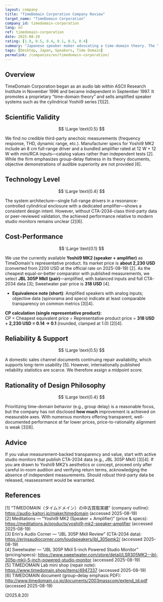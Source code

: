 ```yaml
---
layout: company
title: "TimeDomain Corporation Company Review"
target_name: "TimeDomain Corporation"
company_id: timedomain-corporation
lang: en
ref: timedomain-corporation
date: 2025-08-20
rating: [1.9, 0.5, 0.4, 0.1, 0.5, 0.4]
summary: "Japanese speaker maker advocating a time-domain theory. The Yoshii9 line presents a clear concept, but the lack of independent measurements and weak price justification keep the overall score low."
tags: [Desktop, Japan, Speakers, Time Domain]
permalink: /companies/en/timedomain-corporation/
---
```

## Overview

TimeDomain Corporation began as an audio lab within ASCII Research Institute in November 1996 and became independent in September 1997. It promotes a proprietary “time-domain theory” and sells amplified speaker systems such as the cylindrical Yoshii9 series [1][2].

## Scientific Validity

$$ \Large \text{0.5} $$

We find no credible third-party anechoic measurements (frequency response, THD, dynamic range, etc.). Manufacturer specs for Yoshii9 MK2 include an 8 cm full-range driver and a bundled amplifier rated at 12 W + 12 W with mini/RCA inputs—catalog values rather than independent tests [2]. While the firm emphasizes group-delay flatness in its theory documents, objective demonstrations of audible superiority are not provided [6].

## Technology Level

$$ \Large \text{0.4} $$

The system architecture—single full-range drivers in a resonance-controlled cylindrical enclosure with a dedicated amplifier—shows a consistent design intent. However, without CTA-2034-class third-party data or peer-reviewed validation, the achieved performance relative to modern studio monitors remains unclear [2][6].

## Cost-Performance

$$ \Large \text{0.1} $$

We use the currently available **Yoshii9 MK2 (speaker + amplifier)** as TimeDomain's representative product. Its market price is **about 2,230 USD** (converted from 2200 USD at the official rate on 2025-08-19) [2]. As the cheapest equal-or-better comparator with published measurements, we select **JBL 305P MkII (pair)**—amplified, with balanced inputs and full CTA-2034 data [3]; Sweetwater pair price is **318 USD** [4].

- **Equivalence note (short)**: Amplified speakers with analog inputs; objective data (spinorama and specs) indicate at least comparable transparency on common metrics [3][4].

**CP calculation (single representative product):**  
CP = Cheapest equivalent price ÷ Representative product price = **318 USD ÷ 2,230 USD = 0.14 → 0.1** (rounded, clamped at 1.0) [2][4].

## Reliability & Support

$$ \Large \text{0.5} $$

A domestic sales channel documents continuing repair availability, which supports long-term usability [5]. However, internationally published reliability statistics are scarce. We therefore assign a midpoint score.

## Rationality of Design Philosophy

$$ \Large \text{0.4} $$

Prioritizing time-domain behavior (e.g., group delay) is a reasonable focus, but the company has not disclosed **how much** improvement is achieved on measurable axes. With numerous monitors offering transparent, well-documented performance at far lower prices, price-to-rationality alignment is weak [3][6].

## Advice

If you value measurement-backed transparency and value, start with active studio monitors that publish CTA-2034 data (e.g., JBL 305P MkII) [3][4]. If you are drawn to Yoshii9 MK2’s aesthetics or concept, proceed only after careful in-room audition and verifying return terms, acknowledging the absence of independent measurements. Should robust third-party data be released, reassessment would be warranted.

## References

[1] “TIMEDOMAIN（タイムドメイン）の中古買取実績” (company outline): https://audio-kaitori.jp/maker/timedomain (accessed 2025-08-19)  
[2] Meditations — “Yoshii9 MK2 (Speaker + Amplifier)” (price & specs): https://meditations.jp/products/yoshii9-mk2-speaker-amplifier (accessed 2025-08-19)  
[3] Erin's Audio Corner — “JBL 305P MkII Review” (CTA-2034 data): https://erinsaudiocorner.com/loudspeakers/jbl_305pmk2/ (accessed 2025-08-19)  
[4] Sweetwater — “JBL 305P MkII 5-inch Powered Studio Monitor” (pricing/specs): https://www.sweetwater.com/store/detail/LSR305MK2--jbl-305p-mkii-5-inch-powered-studio-monitor (accessed 2025-08-19)  
[5] TIMEDOMAIN Lab mini shop (repair note): https://www.timedomain.shop/items/4947337 (accessed 2025-08-19)  
[6] TIMEDOMAIN document (group-delay emphasis PDF): http://www.timedomain.co.jp/documents/2003masscom/extend_td.pdf (accessed 2025-08-19)

(2025.8.20)

